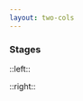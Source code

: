 ```yaml
---
layout: two-cols
---
```


### Stages

::left::


<Mermaid
      codeLz="M4UwjgriB2DGIBECWBDA5gJxQWwFAAJD8VYAXAew3wRADcCibaAeZgWgD4OBhACxVIBxAAoAVAFz4A6hiSkQ+WOQAmC0v1IA6bQ0IAbcuQAO+AEogAZkmghd1Oq048NIifgCyKANYK5+a/gAgtBoEHooGNqadkyOXHwCrpIAqqD4AMpIaNAoesD+0MDyKMr45BZmAB4AUulRdjDKdgbG+ACiGBiUMQ7s8S5ikgCSpP750OSjAO6UXtZo9UT2LH3OiYNB+MpIFhYgGDCj+12ROkuNQA=="
    />

::right::

<Mermaid
      codeLz="M4UwjgriB2DGIBECWBDA5gJxQWwFAAJD8VYAXAew3wRADcCibaAeZgWgD4OBhACxVIBxAAoAVAFz4ASgFEAgggCyMgHTYAJvmYAjDAHoO+AOoYkpEPljl1F0v1IrHDQgBty5AA74ZGDJWfUdKycPPYiEvgAkqT4SMD40OQxAO6UANZI0GiOKgFMwVx8AuGScvjqSABmlSAYMDG1fhg5ATDqQA==="
    />
